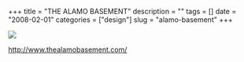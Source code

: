 +++
title = "THE ALAMO BASEMENT"
description = ""
tags = []
date = "2008-02-01"
categories = ["design"]
slug = "alamo-basement"
+++


 

  <div id="screens-thumbs" class="clearfix">
    <div class="txt-center" id="design-submission"><a href="http://www.thealamobasement.com/"><img id='bluga-thumbnail-1006' class='bluga-thumbnail large' src='//media.konigi.com/bluga/
wt47f281b1ba083_0.jpg'/></a></div>  
  </div>   
<p><a href="http://www.thealamobasement.com/">http://www.thealamobasement.com/</a></p>




